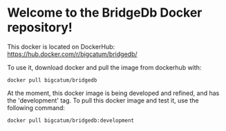 # Welcome to the BridgeDb Docker repository!

This docker is located on DockerHub: https://hub.docker.com/r/bigcatum/bridgedb/

To use it, download docker and pull the image from dockerhub with:

    docker pull bigcatum/bridgedb

At the moment, this docker image is being developed and refined, and has the 'development' tag. To pull this docker image and test it, use the following command:

    docker pull bigcatum/bridgedb:development
